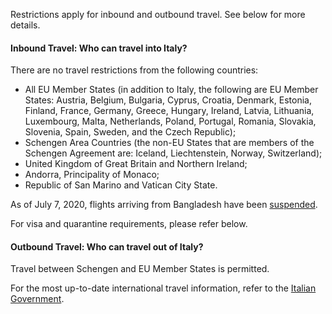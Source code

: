 Restrictions apply for inbound and outbound travel. See below for more details.

#### Inbound Travel: Who can travel into Italy?

There are no travel restrictions from the following countries:

- All EU Member States (in addition to Italy, the following are EU Member States: Austria, Belgium, Bulgaria, Cyprus, Croatia, Denmark, Estonia, Finland, France, Germany, Greece, Hungary, Ireland, Latvia, Lithuania, Luxembourg, Malta, Netherlands, Poland, Portugal, Romania, Slovakia, Slovenia, Spain, Sweden, and the Czech Republic);
- Schengen Area Countries (the non-EU States that are members of the Schengen Agreement are: Iceland, Liechtenstein, Norway, Switzerland);
- United Kingdom of Great Britain and Northern Ireland;
- Andorra, Principality of Monaco;
- Republic of San Marino and Vatican City State.

As of July 7, 2020, flights arriving from Bangladesh have been [suspended](https://www.garda.com/crisis24/news-alerts/357501/italy-flights-from-bangladesh-suspended-following-imported-covid-19-cases-july-7-update-34).

For visa and quarantine requirements, please refer below.

#### Outbound Travel: Who can travel out of Italy?

Travel between Schengen and EU Member States is permitted.

For the most up-to-date international travel information, refer to the [Italian Government](https://www.esteri.it/mae/en/ministero/normativaonline/decreto-iorestoacasa-domande-frequenti/focus-cittadini-italiani-in-rientro-dall-estero-e-cittadini-stranieri-in-italia.html).

